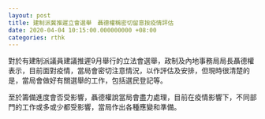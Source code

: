 ```yaml
---
layout: post
title: 建制派冀推遲立會選舉　聶德權稱密切留意按疫情評估
date: 2020-04-04 10:15:00.000000000 +08:00
categories: rthk
---
```


對於有建制派議員建議推遲9月舉行的立法會選舉，政制及內地事務局局長聶德權表示，目前面對疫情，當局會密切注意情況，以作評估及安排，但現時很清楚的是，當局會做好有關選舉的工作，包括選民登記等。

至於籌備進度會否受影響，聶德權說當局會盡力處理，目前在疫情影響下，不同部門的工作或多或少都受影響，當局作出各種應變和準備。
